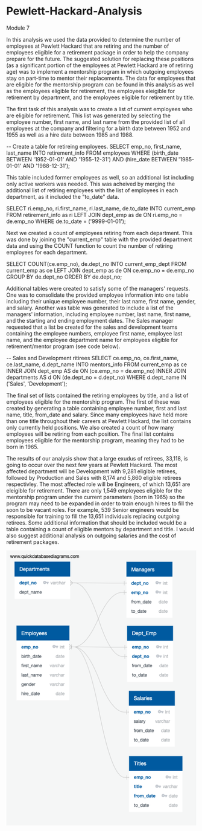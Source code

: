 # Pewlett-Hackard-Analysis
Module 7
  
  In this analysis we used the data provided to determine the number of employees at Pewlett Hackard that are retiring and the number of employees eligible for a retirement package in order to help the company prepare for the future. The suggested solution for replacing these positions (as a significant portion of the employees at Pewlett Hackard are of retiring age) was to implement a mentorship program in which outgoing employees stay on part-time to mentor their replacements. The data for employees that are eligible for the mentorship program can be found in this analysis as well as the employees eligible for retirement, the employees eleigible for retirement by department, and the employees eligible for retirement by title.
  
  
  The first task of this analysis was to create a list of current employees who are eligible for retirement. This list was generated by selecting the employee number, first name, and last name from the provided list of all employees at the company and filtering for a birth date between 1952 and 1955 as well as a hire date between 1985 and 1988.

-- Create a table for retireing employees.
SELECT emp_no, first_name, last_name
INTO retirement_info
FROM employees
WHERE (birth_date BETWEEN '1952-01-01' AND '1955-12-31')
AND (hire_date BETWEEN '1985-01-01' AND '1988-12-31');  

This table included former employees as well, so an additional list including only active workers was needed. This was acheived by merging the additional list of retiring employees with the list of employees in each department, as it included the "to_date" data.  

SELECT ri.emp_no,
	ri.first_name,
	ri.last_name,
de.to_date
INTO current_emp
FROM retirement_info as ri
LEFT JOIN dept_emp as de
ON ri.emp_no = de.emp_no
WHERE de.to_date = ('9999-01-01');

Next we created a count of employees retiring from each department. This was done by joining the "current_emp" table with the provided department data and using the COUNT function to count the number of retiring employees for each department.

SELECT COUNT(ce.emp_no), 
	de.dept_no
INTO current_emp_dept
FROM current_emp as ce
LEFT JOIN dept_emp as de
ON ce.emp_no = de.emp_no
GROUP BY de.dept_no
ORDER BY de.dept_no;

Additional tables were created to satisfy some of the managers' requests. One was to consolidate the provided employee information into one table including their unique employee number, their last name, first name, gender, and salary. Another was table was generated to include a list of the managers' information, including employee number, last name, first name, and the starting and ending employment dates. The Sales manager requested that a list be created for the sales and development teams containing the employee numbers, employee first name, employee last name, and the employee department name for employees eligible for retirement/mentor program (see code below).

-- Sales and Development ritirees
SELECT ce.emp_no,
	ce.first_name,
	ce.last_name,
	d.dept_name	
INTO mentors_info
FROM current_emp as ce
INNER JOIN dept_emp AS de
ON (ce.emp_no = de.emp_no)
INNER JOIN departments AS d
ON (de.dept_no = d.dept_no)
WHERE d.dept_name IN ('Sales', 'Development');

The final set of lists contained the retiring employees by title, and a list of employees eligible for the mentorship program. The first of these was created by generating a table containing employee number, first and last name, title, from_date and salary. Since many employees have held more than one title throughout their careers at Pewlett Hackard, the list contains only currently held positions. We also created a count of how many employees will be retiring from each position. The final list contains employees eligible for the mentorship program, meaning they had to be born in 1965.

  The results of our analysis show that a large exudus of retirees, 33,118, is going to occur over the next few years at Pewlett Hackard. The most affected department will be Development with 9,281 eligible retirees, followed by Production and Sales with 8,174 and 5,860 eligible retirees respectivley. The most affected role will be Engineers, of which 13,651 are eleigible for retirement. There are only 1,549 employees eligible for the mentorship program under the current parameters (born in 1965) so the program may need to be expanded in order to train enough hirees to fill the soon to be vacant roles. For example, 539 Senior engineers would be responsible for training to fill the 13,651 individuals replacing outgoing retirees. Some additional information that should be included would be a table containing a count of eligible mentors by department and title. I would also suggest additional analysis on outgoing salaries and the cost of retirement packages.

![](EmployeeDB.png)
